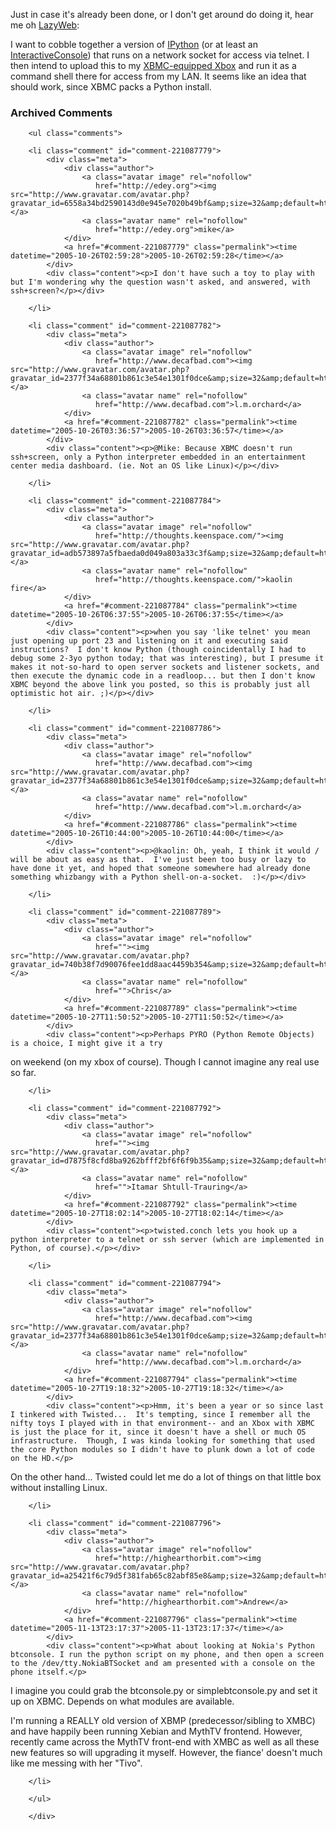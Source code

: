 Just in case it's already been done, or I don't get around do doing it, hear me oh [LazyWeb][lw]:  

I want to cobble together a version of [IPython][ip] (or at least an [InteractiveConsole][ic]) that runs on a network socket for access via telnet.  I then intend to upload this to my [XBMC-equipped Xbox][xb] and run it as a command shell there for access from my LAN.  It seems like an idea that should work, since XBMC packs a Python install.

[lw]: http://www.lazyweb.org/
[ip]: http://ipython.scipy.org/
[ic]: http://docs.python.org/lib/module-code.html
[xb]: http://decafbad.com/blog/2005/09/26/making-the-xbox-maker-friendly

<!-- tags: python xbmc xbox lazyweb -->

<div id="comments" class="comments archived-comments">
            <h3>Archived Comments</h3>
            
        <ul class="comments">
            
        <li class="comment" id="comment-221087779">
            <div class="meta">
                <div class="author">
                    <a class="avatar image" rel="nofollow" 
                       href="http://edey.org"><img src="http://www.gravatar.com/avatar.php?gravatar_id=6558a34bd2590143d0e945e7020b49bf&amp;size=32&amp;default=http://mediacdn.disqus.com/1320279820/images/noavatar32.png"/></a>
                    <a class="avatar name" rel="nofollow" 
                       href="http://edey.org">mike</a>
                </div>
                <a href="#comment-221087779" class="permalink"><time datetime="2005-10-26T02:59:28">2005-10-26T02:59:28</time></a>
            </div>
            <div class="content"><p>I don't have such a toy to play with but I'm wondering why the question wasn't asked, and answered, with ssh+screen?</p></div>
            
        </li>
    
        <li class="comment" id="comment-221087782">
            <div class="meta">
                <div class="author">
                    <a class="avatar image" rel="nofollow" 
                       href="http://www.decafbad.com"><img src="http://www.gravatar.com/avatar.php?gravatar_id=2377f34a68801b861c3e54e1301f0dce&amp;size=32&amp;default=http://mediacdn.disqus.com/1320279820/images/noavatar32.png"/></a>
                    <a class="avatar name" rel="nofollow" 
                       href="http://www.decafbad.com">l.m.orchard</a>
                </div>
                <a href="#comment-221087782" class="permalink"><time datetime="2005-10-26T03:36:57">2005-10-26T03:36:57</time></a>
            </div>
            <div class="content"><p>@Mike: Because XBMC doesn't run ssh+screen, only a Python interpreter embedded in an entertainment center media dashboard. (ie. Not an OS like Linux)</p></div>
            
        </li>
    
        <li class="comment" id="comment-221087784">
            <div class="meta">
                <div class="author">
                    <a class="avatar image" rel="nofollow" 
                       href="http://thoughts.keenspace.com/"><img src="http://www.gravatar.com/avatar.php?gravatar_id=adb573897a5fbaeda0d049a803a33c3f&amp;size=32&amp;default=http://mediacdn.disqus.com/1320279820/images/noavatar32.png"/></a>
                    <a class="avatar name" rel="nofollow" 
                       href="http://thoughts.keenspace.com/">kaolin fire</a>
                </div>
                <a href="#comment-221087784" class="permalink"><time datetime="2005-10-26T06:37:55">2005-10-26T06:37:55</time></a>
            </div>
            <div class="content"><p>when you say 'like telnet' you mean just opening up port 23 and listening on it and executing said instructions?  I don't know Python (though coincidentally I had to debug some 2-3yo python today; that was interesting), but I presume it makes it not-so-hard to open server sockets and listener sockets, and then execute the dynamic code in a readloop... but then I don't know XBMC beyond the above link you posted, so this is probably just all optimistic hot air. ;)</p></div>
            
        </li>
    
        <li class="comment" id="comment-221087786">
            <div class="meta">
                <div class="author">
                    <a class="avatar image" rel="nofollow" 
                       href="http://www.decafbad.com"><img src="http://www.gravatar.com/avatar.php?gravatar_id=2377f34a68801b861c3e54e1301f0dce&amp;size=32&amp;default=http://mediacdn.disqus.com/1320279820/images/noavatar32.png"/></a>
                    <a class="avatar name" rel="nofollow" 
                       href="http://www.decafbad.com">l.m.orchard</a>
                </div>
                <a href="#comment-221087786" class="permalink"><time datetime="2005-10-26T10:44:00">2005-10-26T10:44:00</time></a>
            </div>
            <div class="content"><p>@kaolin: Oh, yeah, I think it would / will be about as easy as that.  I've just been too busy or lazy to have done it yet, and hoped that someone somewhere had already done something whizbangy with a Python shell-on-a-socket.  :)</p></div>
            
        </li>
    
        <li class="comment" id="comment-221087789">
            <div class="meta">
                <div class="author">
                    <a class="avatar image" rel="nofollow" 
                       href=""><img src="http://www.gravatar.com/avatar.php?gravatar_id=740b38f7d90076fee1dd8aac4459b354&amp;size=32&amp;default=http://mediacdn.disqus.com/1320279820/images/noavatar32.png"/></a>
                    <a class="avatar name" rel="nofollow" 
                       href="">Chris</a>
                </div>
                <a href="#comment-221087789" class="permalink"><time datetime="2005-10-27T11:50:52">2005-10-27T11:50:52</time></a>
            </div>
            <div class="content"><p>Perhaps PYRO (Python Remote Objects) is a choice, I might give it a try
on weekend (on my xbox of course). Though I cannot imagine any real use
so far.</p></div>
            
        </li>
    
        <li class="comment" id="comment-221087792">
            <div class="meta">
                <div class="author">
                    <a class="avatar image" rel="nofollow" 
                       href=""><img src="http://www.gravatar.com/avatar.php?gravatar_id=d7875f8cfd8ba9262bfff2bf6f6f9b35&amp;size=32&amp;default=http://mediacdn.disqus.com/1320279820/images/noavatar32.png"/></a>
                    <a class="avatar name" rel="nofollow" 
                       href="">Itamar Shtull-Trauring</a>
                </div>
                <a href="#comment-221087792" class="permalink"><time datetime="2005-10-27T18:02:14">2005-10-27T18:02:14</time></a>
            </div>
            <div class="content"><p>twisted.conch lets you hook up a python interpreter to a telnet or ssh server (which are implemented in Python, of course).</p></div>
            
        </li>
    
        <li class="comment" id="comment-221087794">
            <div class="meta">
                <div class="author">
                    <a class="avatar image" rel="nofollow" 
                       href="http://www.decafbad.com"><img src="http://www.gravatar.com/avatar.php?gravatar_id=2377f34a68801b861c3e54e1301f0dce&amp;size=32&amp;default=http://mediacdn.disqus.com/1320279820/images/noavatar32.png"/></a>
                    <a class="avatar name" rel="nofollow" 
                       href="http://www.decafbad.com">l.m.orchard</a>
                </div>
                <a href="#comment-221087794" class="permalink"><time datetime="2005-10-27T19:18:32">2005-10-27T19:18:32</time></a>
            </div>
            <div class="content"><p>Hmm, it's been a year or so since last I tinkered with Twisted...  It's tempting, since I remember all the nifty toys I played with in that environment-- and an Xbox with XBMC is just the place for it, since it doesn't have a shell or much OS infrastructure.  Though, I was kinda looking for something that used the core Python modules so I didn't have to plunk down a lot of code on the HD.</p>

<p>On the other hand...  Twisted could let me do a lot of things on that little box without installing Linux.</p></div>
            
        </li>
    
        <li class="comment" id="comment-221087796">
            <div class="meta">
                <div class="author">
                    <a class="avatar image" rel="nofollow" 
                       href="http://highearthorbit.com"><img src="http://www.gravatar.com/avatar.php?gravatar_id=a25421f6c79d5f381fab65c82abf85e8&amp;size=32&amp;default=http://mediacdn.disqus.com/1320279820/images/noavatar32.png"/></a>
                    <a class="avatar name" rel="nofollow" 
                       href="http://highearthorbit.com">Andrew</a>
                </div>
                <a href="#comment-221087796" class="permalink"><time datetime="2005-11-13T23:17:37">2005-11-13T23:17:37</time></a>
            </div>
            <div class="content"><p>What about looking at Nokia's Python btconsole. I run the python script on my phone, and then open a screen to the /dev/tty.NokiaBTSocket and am presented with a console on the phone itself.</p>

<p>I imagine you could grab the btconsole.py or simplebtconsole.py and set it up on XBMC. Depends on what modules are available.</p>

<p>I'm running a REALLY old version of XBMP (predecessor/sibling to XMBC) and have happily been running Xebian and MythTV frontend. However, recently came across the MythTV front-end with XMBC as well as all these new features so will upgrading it myself. However, the fiance' doesn't much like me messing with her "Tivo".</p></div>
            
        </li>
    
        </ul>
    
        </div>
    